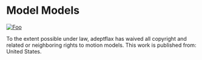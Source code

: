 # Model Models



[![Foo](https://licensebuttons.net/p/zero/1.0/88x31.png)](http://creativecommons.org/publicdomain/zero/1.0/)

To the extent possible under law, adeptflax has waived all copyright and related or neighboring rights to motion models. This work is published from: United States.
